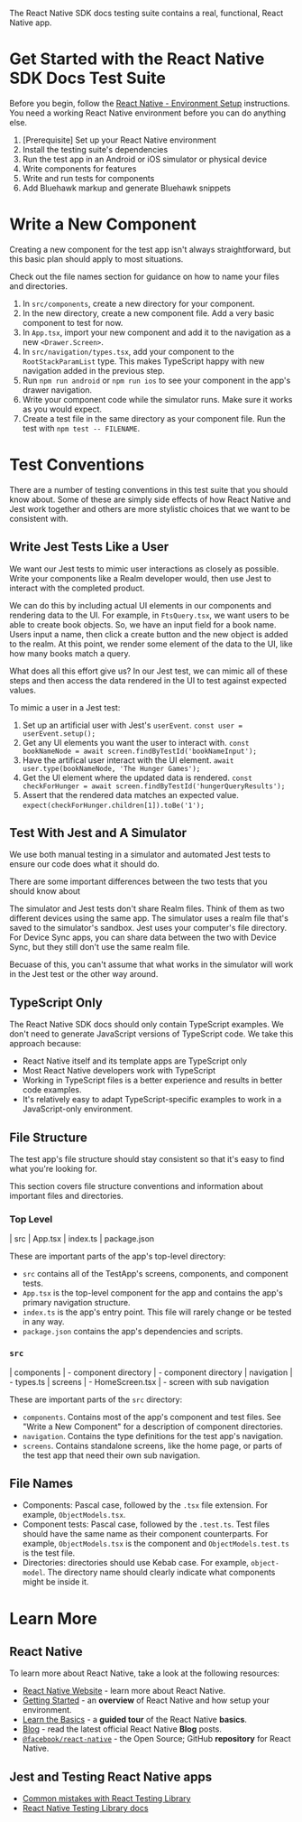 The React Native SDK docs testing suite contains a real, functional, React
Native app.

# Get Started with the React Native SDK Docs Test Suite

Before you begin, follow the [React Native - Environment Setup](https://reactnative.dev/docs/environment-setup) instructions. You need a working React Native environment
before you can do anything else.

1. [Prerequisite] Set up your React Native environment
2. Install the testing suite's dependencies
3. Run the test app in an Android or iOS simulator or physical device
4. Write components for features
5. Write and run tests for components
6. Add Bluehawk markup and generate Bluehawk snippets

# Write a New Component

Creating a new component for the test app isn't always straightforward, but this
basic plan should apply to most situations.

Check out the file names section for guidance on how to name your files and
directories.

1. In `src/components`, create a new directory for your component.
2. In the new directory, create a new component file. Add a very basic component
   to test for now.
3. In `App.tsx`, import your new component and add it to the navigation as a new
   `<Drawer.Screen>`.
4. In `src/navigation/types.tsx`, add your component to the `RootStackParamList`
   type. This makes TypeScript happy with new navigation added in the previous
   step.
5. Run `npm run android` or `npm run ios` to see your component in the app's
   drawer navigation.
6. Write your component code while the simulator runs. Make sure it works as
   you would expect.
7. Create a test file in the same directory as your component file. Run the test
   with `npm test -- FILENAME`.

# Test Conventions

There are a number of testing conventions in this test suite that you should
know about. Some of these are simply side effects of how React Native and Jest
work together and others are more stylistic choices that we want to be consistent
with.

## Write Jest Tests Like a User

We want our Jest tests to mimic user interactions as closely as possible. Write
your components like a Realm developer would, then use Jest to interact with
the completed product.

We can do this by including actual UI elements in our components and rendering
data to the UI. For example, in `FtsQuery.tsx`, we want users to be able to
create book objects. So, we have an input field for a book name. Users input
a name, then click a create button and the new object is added to the realm. At
this point, we render some element of the data to the UI, like how many books
match a query.

What does all this effort give us? In our Jest test, we can mimic all of these
steps and then access the data rendered in the UI to test against expected
values.

To mimic a user in a Jest test:

1. Set up an artificial user with Jest's `userEvent`.
   `const user = userEvent.setup();`
2. Get any UI elements you want the user to interact with.
   `const bookNameNode = await screen.findByTestId('bookNameInput');`
3. Have the artifical user interact with the UI element.
   `await user.type(bookNameNode, 'The Hunger Games');`
4. Get the UI element where the updated data is rendered.
   `const checkForHunger = await screen.findByTestId('hungerQueryResults');`
5. Assert that the rendered data matches an expected value.
   `expect(checkForHunger.children[1]).toBe('1');`

## Test With Jest and A Simulator

We use both manual testing in a simulator and automated Jest tests to ensure
our code does what it should do.

There are some important differences between the two tests that you should
know about

The simulator and Jest tests don't share Realm files. Think of them as two
different devices using the same app. The simulator uses a realm file that's
saved to the simulator's sandbox. Jest uses your computer's file directory.
For Device Sync apps, you can share data between the two with Device Sync, but
they still don't use the same realm file.

Becuase of this, you can't assume that what works in the simulator will work in
the Jest test or the other way around.

## TypeScript Only

The React Native SDK docs should only contain TypeScript examples. We don't
need to generate JavaScript versions of TypeScript code. We take this approach
because:

- React Native itself and its template apps are TypeScript only
- Most React Native developers work with TypeScript
- Working in TypeScript files is a better experience and results in better code
  examples.
- It's relatively easy to adapt TypeScript-specific examples to work in a
  JavaScript-only environment.

## File Structure

The test app's file structure should stay consistent so that it's easy to find
what you're looking for.

This section covers file structure conventions and information about important
files and directories.

### Top Level

| src
| App.tsx
| index.ts
| package.json

These are important parts of the app's top-level directory:

- `src` contains all of the TestApp's screens, components, and component tests.
- `App.tsx` is the top-level component for the app and contains the app's primary
  navigation structure.
- `index.ts` is the app's entry point. This file will rarely change or be tested
  in any way.
- `package.json` contains the app's dependencies and scripts.

### `src`

| components
| - component directory
| - component directory
| navigation
| - types.ts
| screens
| - HomeScreen.tsx
| - screen with sub navigation

These are important parts of the `src` directory:

- `components`. Contains most of the app's component and test files. See "Write
  a New Component" for a description of component directories.
- `navigation`. Contains the type definitions for the test app's navigation.
- `screens`. Contains standalone screens, like the home page, or parts of the
  test app that need their own sub navigation.

## File Names

- Components: Pascal case, followed by the `.tsx` file extension. For
  example, `ObjectModels.tsx`.
- Component tests: Pascal case, followed by the `.test.ts`. Test files should
  have the same name as their component counterparts. For example,
  `ObjectModels.tsx` is the component and `ObjectModels.test.ts` is the test
  file.
- Directories: directories should use Kebab case. For example, `object-model`.
  The directory name should clearly indicate what components might be inside it.

# Learn More

## React Native

To learn more about React Native, take a look at the following resources:

- [React Native Website](https://reactnative.dev) - learn more about React Native.
- [Getting Started](https://reactnative.dev/docs/environment-setup) - an **overview** of React Native and how setup your environment.
- [Learn the Basics](https://reactnative.dev/docs/getting-started) - a **guided tour** of the React Native **basics**.
- [Blog](https://reactnative.dev/blog) - read the latest official React Native **Blog** posts.
- [`@facebook/react-native`](https://github.com/facebook/react-native) - the Open Source; GitHub **repository** for React Native.

## Jest and Testing React Native apps

- [Common mistakes with React Testing Library](https://kentcdodds.com/blog/common-mistakes-with-react-testing-library)
- [React Native Testing Library docs](https://callstack.github.io/react-native-testing-library/docs/api)
